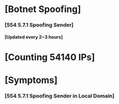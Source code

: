 # [Botnet Spoofing]
### [554 5.7.1 Spoofing Sender]
#### [Updated every 2~3 hours]

# [Counting 54140 IPs]

# [Symptoms] 
###   [554 5.7.1 Spoofing Sender in Local Domain]
